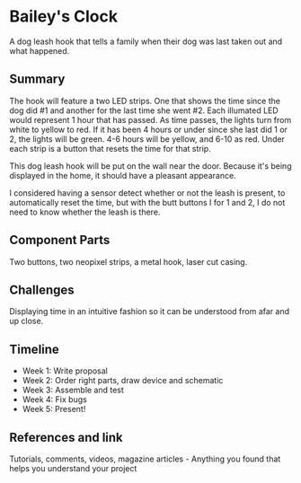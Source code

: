 # Bailey's Clock

A dog leash hook that tells a family when their dog was last taken out and what happened. 

## Summary

The hook will feature a two LED strips. One that shows the time since the dog did #1 and another for the last time she went #2. Each illumated LED would represent 1 hour that has passed. As time passes, the lights turn from white to yellow to red. If it has been 4 hours or under since she last did 1 or 2, the lights will be green. 4-6 hours will be yellow, and 6-10 as red. Under each strip is a button that resets the time for that strip. 

This dog leash hook will be put on the wall near the door. Because it's being displayed in the home, it should have a pleasant appearance. 

I considered having a sensor detect whether or not the leash is present, to automatically reset the time, but with the butt buttons I for 1 and 2, I do not need to know whether the leash is there.

## Component Parts

Two buttons, two neopixel strips, a metal hook, laser cut casing.

## Challenges

Displaying time in an intuitive fashion so it can be understood from afar and up close. 

## Timeline

- Week 1: Write proposal
- Week 2: Order right parts, draw device and schematic 
- Week 3: Assemble and test
- Week 4: Fix bugs
- Week 5: Present!

## References and link

Tutorials, comments, videos, magazine articles - Anything you found that helps you understand your project 
